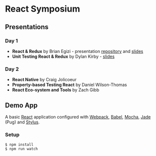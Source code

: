 # React Symposium

## Presentations

### Day 1

* __React & Redux__ by Brian Egizi - presentation [repository][7] and [slides][9]
* __Unit Testing React & Redux__ by Dylan Kirby - [slides][10]

### Day 2

* __React Native__ by Craig Jolicoeur
* __Property-based Testing React__ by Daniel Wilson-Thomas
* __React Eco-system and Tools__ by Zach Gibb

## Demo App

A basic [React][4] application configured with [Webpack][1], [Babel][2], [Mocha][3], [Jade][5] (Pug) and [Stylus][6].

### Setup

    $ npm install
    $ npm run watch




[1]: https://github.com/webpack/webpack
[2]: https://github.com/babel/babel
[3]: https://github.com/mochajs/mocha
[4]: https://github.com/facebook/react
[5]: https://github.com/jadejs/jade
[6]: http://stylus-lang.com/
[7]: https://github.com/begizi/react-symposium
[8]: https://github.com/djkirby/react-symposium-unit-testing
[9]: http://www.slideshare.net/cpjolicoeur/react-redux-64060461
[10]: http://www.slideshare.net/cpjolicoeur/unit-testing-react-redux
